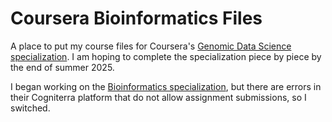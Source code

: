 # Coursera Bioinformatics Files

A place to put my course files for Coursera's [Genomic Data Science specialization]([https://www.coursera.org/specializations/bioinformatics](https://www.coursera.org/specializations/genomic-data-science)). I am hoping to complete the specialization piece by piece by the end of summer 2025.

I began working on the [Bioinformatics specialization](https://www.coursera.org/specializations/bioinformatics), but there are errors in their Cogniterra platform that do not allow assignment submissions, so I switched.
